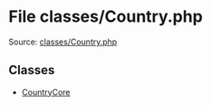 File classes/Country.php
=========

Source: [classes/Country.php](https://github.com/PrestaShop/PrestaShop/blob/1.6.1.3/classes/Country.php)


Classes
-------

* [CountryCore](class.CountryCore.md)

